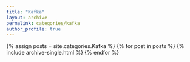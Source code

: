 ```yaml
---
title: "Kafka"
layout: archive
permalink: categories/kafka
author_profile: true
---
```


{% assign posts = site.categories.Kafka %}
{% for post in posts %} {% include archive-single.html %} {% endfor %}
